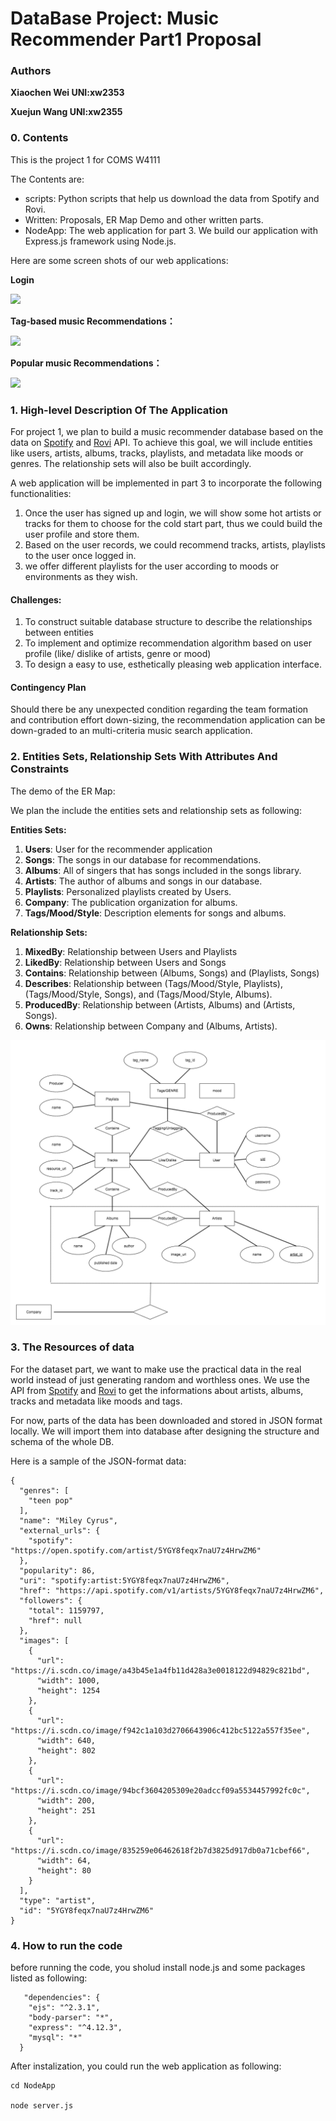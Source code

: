 # DataBase Project: Music Recommender Part1 Proposal


### Authors

**Xiaochen Wei UNI:xw2353**

**Xuejun Wang UNI:xw2355**

### 0. Contents

This is the project 1 for COMS W4111

The Contents are:

* scripts: Python scripts that help us download the data from Spotify and Rovi.
* Written: Proposals, ER Map Demo and other written parts.
* NodeApp: The web application for part 3. We build our application with Express.js framework using Node.js.

Here are some screen shots of our web applications:

**Login**

![](http://weixc1234.qiniudn.com/db-project-screenshot3.png)

**Tag-based music Recommendations：**

![](http://weixc1234.qiniudn.com/db-project-screenshot1.png)

**Popular music Recommendations：**

![](http://weixc1234.qiniudn.com/db-project-screenshot2.png)


### 1. High-level Description Of The Application

For project 1, we plan to build a music recommender database based on the data on [Spotify](https://developer.spotify.com/web-api/) and [Rovi](http://developer.rovicorp.com/docs) API. To achieve this goal, we will include entities like users, artists, albums, tracks, playlists, and metadata like moods or genres. The relationship sets will also be built accordingly. 

A web application will be implemented in part 3 to incorporate the following functionalities:
1. Once the user has signed up and login, we will show some hot artists or tracks for them to choose for the cold start part, thus we could build the user profile and store them. 
2. Based on the user records, we could recommend tracks, artists, playlists to the user once logged in.
3. we offer different playlists for the user according to moods or environments  as they wish.

#### Challenges:
1. To construct suitable database structure to describe the relationships between entities
2. To implement and optimize recommendation algorithm based on user profile (like/ dislike of artists, genre or mood)
3. To design a easy to use, esthetically pleasing web application interface.

#### Contingency Plan
Should there be any unexpected condition regarding the team formation and contribution effort down-sizing, the recommendation application can be down-graded to an multi-criteria music search application.

### 2. Entities Sets, Relationship Sets With Attributes And Constraints

The demo of the ER Map:

We plan the include the entities sets and relationship sets as following:

**Entities Sets:**

1. **Users**: User for the recommender application
2. **Songs**: The songs in our database for recommendations.
3. **Albums**: All of singers that has songs included in the songs library.
4. **Artists**: The author of albums and songs in our database.
5. **Playlists**: Personalized playlists created by Users.
6. **Company**: The publication organization for albums.
7. **Tags/Mood/Style**: Description elements for songs and albums. 

**Relationship Sets:**

1. **MixedBy**: Relationship between Users and Playlists
2. **LikedBy**: Relationship between Users and Songs
3. **Contains**: Relationship between (Albums, Songs) and (Playlists, Songs)
4. **Describes**: Relationship between (Tags/Mood/Style, Playlists), (Tags/Mood/Style, Songs), and (Tags/Mood/Style, Albums).
5. **ProducedBy**: Relationship between (Artists, Albums) and (Artists, Songs).
6. **Owns**: Relationship between Company and (Albums, Artists).

![enter image description here](ER.png)

### 3. The Resources of data

For the dataset part, we want to make use the practical data in the real world instead of just generating random and worthless ones. We use the API from [Spotify](https://developer.spotify.com/web-api/) and [Rovi](http://developer.rovicorp.com/docs) to get the informations about artists, albums, tracks and metadata like moods and tags.

For now, parts of the data has been downloaded and stored in JSON format locally. We will import them into database after designing the structure and schema of the whole DB.


Here is a sample of the JSON-format data:

```
{
  "genres": [
    "teen pop"
  ],
  "name": "Miley Cyrus",
  "external_urls": {
    "spotify": "https://open.spotify.com/artist/5YGY8feqx7naU7z4HrwZM6"
  },
  "popularity": 86,
  "uri": "spotify:artist:5YGY8feqx7naU7z4HrwZM6",
  "href": "https://api.spotify.com/v1/artists/5YGY8feqx7naU7z4HrwZM6",
  "followers": {
    "total": 1159797,
    "href": null
  },
  "images": [
    {
      "url": "https://i.scdn.co/image/a43b45e1a4fb11d428a3e0018122d94829c821bd",
      "width": 1000,
      "height": 1254
    },
    {
      "url": "https://i.scdn.co/image/f942c1a103d2706643906c412bc5122a557f35ee",
      "width": 640,
      "height": 802
    },
    {
      "url": "https://i.scdn.co/image/94bcf3604205309e20adccf09a5534457992fc0c",
      "width": 200,
      "height": 251
    },
    {
      "url": "https://i.scdn.co/image/835259e06462618f2b7d3825d917db0a71cbef66",
      "width": 64,
      "height": 80
    }
  ],
  "type": "artist",
  "id": "5YGY8feqx7naU7z4HrwZM6"
}
```


### 4. How to run the code

before running the code, you sholud install node.js and some packages listed as following:

```
   "dependencies": {
    "ejs": "^2.3.1",
    "body-parser": "*",
    "express": "^4.12.3",
    "mysql": "*"
  }
```
After instalization, you could run the web application as following:

```
cd NodeApp

node server.js

```


